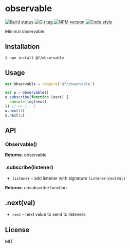 
# observable

[![Build status][travis-image]][travis-url]
[![Git tag][git-image]][git-url]
[![NPM version][npm-image]][npm-url]
[![Code style][standard-image]][standard-url]

Minimal observable.

## Installation

    $ npm install @f/observable

## Usage

```js
var Observable = require('@f/observable')

var o = Observable()
o.subscribe(function (next) {
  console.log(next)
}) // => 1 , 2
o.next(1)
o.next(2)

```

## API

### Observable()

**Returns:** observable

### .subscribe(listener)

- `listener` - add listener with signature `listener(nextVal)`

**Returns:** unsubscribe function

## .next(val)

- `next` - next value to send to listeners

## License

MIT

[travis-image]: https://img.shields.io/travis/micro-js/observable.svg?style=flat-square
[travis-url]: https://travis-ci.org/micro-js/observable
[git-image]: https://img.shields.io/github/tag/micro-js/observable.svg
[git-url]: https://github.com/micro-js/observable
[standard-image]: https://img.shields.io/badge/code%20style-standard-brightgreen.svg?style=flat
[standard-url]: https://github.com/feross/standard
[npm-image]: https://img.shields.io/npm/v/@f/observable.svg?style=flat-square
[npm-url]: https://npmjs.org/package/@f/observable
